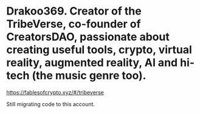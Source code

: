 # Drakoo369. Creator of the TribeVerse, co-founder of CreatorsDAO, passionate about creating useful tools, crypto, virtual reality, augmented reality, AI and hi-tech (the music genre too).
https://fablesofcrypto.xyz/#/tribeverse

Still migrating code to this account. 

